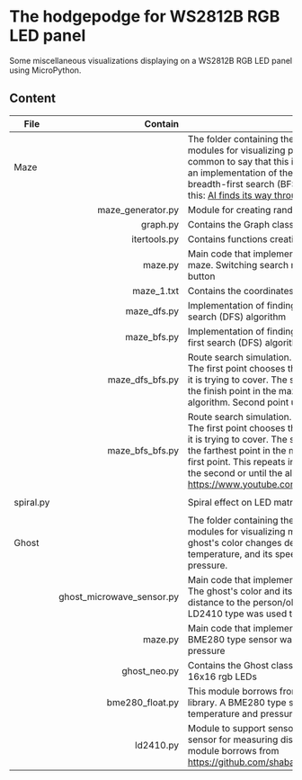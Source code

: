 # The hodgepodge for WS2812B RGB LED panel
Some miscellaneous visualizations displaying on a WS2812B RGB LED panel using MicroPython.

## Content  

| File | Contain | Purpose |
| --- |  ---: |  --- |
| Maze |  |The folder containing the main program codes and auxiliary modules for visualizing path finding in a maze. It is now common to say that this is the result of AI :smile:, but it is simply an implementation of the depth-first search (DFS) or breadth-first search (BFS) algorithm. It looks something like this: [AI finds its way through a maze](https://youtube.com/shorts/KfYbfn5_Zk4) |
|  | maze_generator.py | Module for creating random mazes |
|  |graph.py | Contains the Graph class as an undirected graph |
|  | itertools.py | Contains functions creating iterators |
|  | maze.py | Main code that implementation of finding a passage in a maze. Switching search modes (DFS or BFS) is done by the button |
|  | maze_1.txt | Contains the coordinates of the test maze  |
|  | maze_dfs.py | Implementation of finding a passage in a maze by depth-first search (DFS) algorithm |
|  | maze_bfs.py | Implementation of finding a passage in a maze by breadth-first search (DFS) algorithm |
|  | maze_dfs_bfs.py | Route search simulation. One point catches up with another. The first point chooses the shortest route to the second point it is trying to cover. The second point chooses the route to the finish point in the maze. First point using the BFS algorithm. Second point using the DFS algorithm |
|  | maze_bfs_bfs.py | Route search simulation. One point catches up with another. The first point chooses the shortest route to the second point it is trying to cover. The second point chooses the route to the farthest point in the maze so as not to intersect with the first point. This repeats in a loop until the first point covers the second or until the allotted time runs out. https://www.youtube.com/watch?v=QLT3La0Wb3k |
||  |  |
| spiral.py |  | Spiral effect on LED matrix  |
||  |  |
| Ghost |  | The folder containing the main program code and auxiliary modules for visualizing moving ghost body pixels. The ghost's color changes depending on the ambient temperature, and its speed of movement depends on pressure. |
|  | ghost_microwave_sensor.py | Main code that implementation of visualizing moving ghost. The ghost's color and its speed changes depending on the distance to the person/object presen. A sensor of the HLK-LD2410 type was used to measure the distance. |
|  | maze.py | Main code that implementation of visualizing moving ghost. A BME280 type sensor was used to measure temperature and pressure |
|  | ghost_neo.py | Contains the Ghost class - ghost body pixels for WS2816, 16x16 rgb LEDs |
|  | bme280_float.py | This module borrows from the Adafruit BME280 Python library. A BME280 type sensor was used to measure temperature and pressure |
|  | ld2410.py | Module to support sensor type HLK-LD2410 (microwave sensor for measuring distance to a person/object). This module borrows from https://github.com/shabaz123/LD2410/blob/main/ld2410.py |
